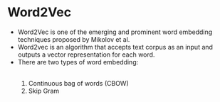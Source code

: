 <h1>Word2Vec</h1>
<ul>
  <li>Word2Vec is one of the emerging and prominent word embedding techniques proposed by Mikolov et al.</li>
  <li>Word2vec is an algorithm that accepts text corpus as an input and outputs a vector representation for each word.</li>
  <li>There are two types of word embedding: <br><br> </li>
  <ol>
    <li> Continuous bag of words (CBOW) </li>
    <li> Skip Gram </li>
  </ol>
</ul>
